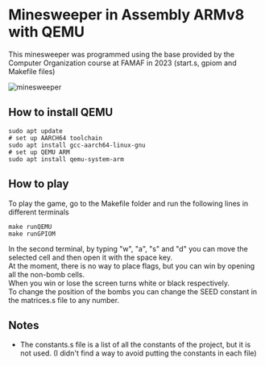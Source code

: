 # Minesweeper in Assembly ARMv8 with QEMU

This minesweeper was programmed using the base provided by
the Computer Organization course at FAMAF in 2023
(start.s, gpiom and Makefile files)  

![minesweeper](https://github.com/user-attachments/assets/4903f5ac-9ca9-48f4-9faa-d974ec82e9c1)

## How to install QEMU
```
sudo apt update
# set up AARCH64 toolchain
sudo apt install gcc-aarch64-linux-gnu
# set up QEMU ARM
sudo apt install qemu-system-arm
```
## How to play
To play the game, go to the Makefile folder and run the following
lines in different terminals
```
make runQEMU
make runGPIOM
```
In the second terminal, by typing "w", "a", "s" and "d" you can move the selected cell and then open it with the space key.  
At the moment, there is no way to place flags, but you can win by opening all the non-bomb cells.  
When you win or lose the screen turns white or black respectively.  
To change the position of the bombs you can change the SEED constant in the matrices.s file to any number.

## Notes
- The constants.s file is a list of all the constants of the project, but it is not used. (I didn't find a way to avoid putting the constants in each file)
